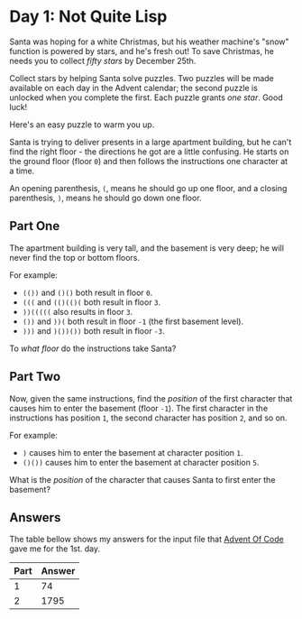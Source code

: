 # Day 1: Not Quite Lisp

Santa was hoping for a white Christmas, but his weather machine's "snow" function is powered by stars, and he's fresh
out! To save Christmas, he needs you to collect _fifty stars_ by December 25th.

Collect stars by helping Santa solve puzzles. Two puzzles will be made available on each day in the Advent calendar; the
second puzzle is unlocked when you complete the first. Each puzzle grants _one star_. Good luck!

Here's an easy puzzle to warm you up.

Santa is trying to deliver presents in a large apartment building, but he can't find the right floor - the directions he
got are a little confusing. He starts on the ground floor (floor `0`) and then follows the instructions one character at
a time.

An opening parenthesis, `(`, means he should go up one floor, and a closing parenthesis, `)`, means he should go down
one floor.

## Part One

The apartment building is very tall, and the basement is very deep; he will never find the top or bottom floors.

For example:

- `(())` and `()()` both result in floor `0`.
- `(((` and `(()(()(` both result in floor `3`.
- `))(((((` also results in floor `3`.
- `())` and `))(` both result in floor `-1` (the first basement level).
- `)))` and `)())())` both result in floor `-3`.

To _what floor_ do the instructions take Santa?

## Part Two

Now, given the same instructions, find the _position_ of the first character that causes him to enter the basement
(floor `-1`). The first character in the instructions has position `1`, the second character has position `2`, and so
on.

For example:

- `)` causes him to enter the basement at character position `1`.
- `()())` causes him to enter the basement at character position `5`.

What is the _position_ of the character that causes Santa to first enter the basement?

## Answers

The table bellow shows my answers for the input file that [Advent Of Code](https://adventofcode.com/) gave me for the 1st. day.

| Part | Answer |
| :--- | :----- |
| 1    | 74     |
| 2    | 1795   |
